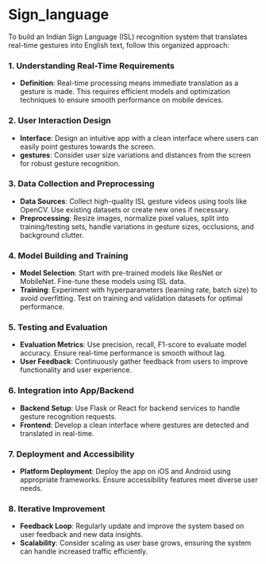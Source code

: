 # Sign_language

To build an Indian Sign Language (ISL) recognition system that translates real-time gestures into English text, follow this organized approach:

### 1. Understanding Real-Time Requirements
- **Definition**: Real-time processing means immediate translation as a gesture is made. This requires efficient models and optimization techniques to
ensure smooth performance on mobile devices.

### 2. User Interaction Design
- **Interface**: Design an intuitive app with a clean interface where users can easily point gestures towards the screen.
- **gestures**: Consider user size variations and distances from the screen for robust gesture recognition.

### 3. Data Collection and Preprocessing
- **Data Sources**: Collect high-quality ISL gesture videos using tools like OpenCV. Use existing datasets or create new ones if necessary.
- **Preprocessing**: Resize images, normalize pixel values, split into training/testing sets, handle variations in gesture sizes, occlusions, and
background clutter.

### 4. Model Building and Training
- **Model Selection**: Start with pre-trained models like ResNet or MobileNet. Fine-tune these models using ISL data.
- **Training**: Experiment with hyperparameters (learning rate, batch size) to avoid overfitting. Test on training and validation datasets for optimal
performance.

### 5. Testing and Evaluation
- **Evaluation Metrics**: Use precision, recall, F1-score to evaluate model accuracy. Ensure real-time performance is smooth without lag.
- **User Feedback**: Continuously gather feedback from users to improve functionality and user experience.

### 6. Integration into App/Backend
- **Backend Setup**: Use Flask or React for backend services to handle gesture recognition requests.
- **Frontend**: Develop a clean interface where gestures are detected and translated in real-time.

### 7. Deployment and Accessibility
- **Platform Deployment**: Deploy the app on iOS and Android using appropriate frameworks. Ensure accessibility features meet diverse user needs.

### 8. Iterative Improvement
- **Feedback Loop**: Regularly update and improve the system based on user feedback and new data insights.
- **Scalability**: Consider scaling as user base grows, ensuring the system can handle increased traffic efficiently.
